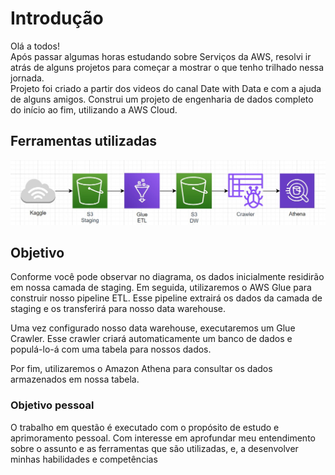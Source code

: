 # Introdução

Olá a todos!\
Após passar algumas horas estudando sobre Serviços da AWS, resolvi ir atrás de alguns projetos para começar a mostrar o que tenho trilhado nessa jornada. \
Projeto foi criado a partir dos videos do canal Date with Data e com a ajuda de alguns amigos. Construi um projeto de engenharia de dados completo do início ao fim, utilizando a AWS Cloud.


## Ferramentas utilizadas
![](img/arquitetura_projeto.jpg)


## Objetivo
Conforme você pode observar no diagrama, os dados inicialmente residirão em nossa camada de staging. Em seguida, utilizaremos o AWS Glue para construir nosso pipeline ETL. Esse pipeline extrairá os dados da camada de staging e os transferirá para nosso data warehouse.

Uma vez configurado nosso data warehouse, executaremos um Glue Crawler. Esse crawler criará automaticamente um banco de dados e populá-lo-á com uma tabela para nossos dados.

Por fim, utilizaremos o Amazon Athena para consultar os dados armazenados em nossa tabela.

### Objetivo pessoal
O trabalho em questão é executado com o propósito de estudo e aprimoramento pessoal. Com interesse em aprofundar meu entendimento sobre o assunto e as ferramentas que são utilizadas, e,  a desenvolver minhas habilidades e competências 






